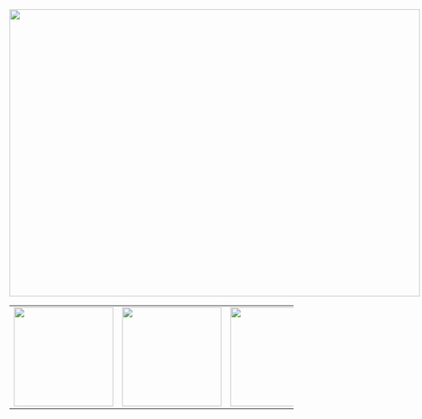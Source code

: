 <div id="slideshow">
  <div class="slide-wrapper">
    <img class="slide" src="http://loremflickr.com/320/240/dog">
    <img class="slide" src="http://loremflickr.com/320/240/dog">
    <img class="slide" src="http://loremflickr.com/320/240/dog">
    <img class="slide" src="http://loremflickr.com/320/240/dog">
  </div>
</div>

<style>
#slideshow{overflow:hidden;height:510px;width:728px;margin:0 auto}
.slide-wrapper{width:2912px;-webkit-animation:slide 18s ease infinite}
.slide{float:left;height:510px;width:728px}
@-webkit-keyframes slide {
20%{margin-left:0}
30%{margin-left:-728px}
50%{margin-left:-728px}
60%{margin-left:-1456px}
70%{margin-left:-1456px}
80%{margin-left:-2184px}
90%{margin-left:-2184px}
}
</style>

<table cellspacing="0" border="0">
  <td><img width="176" src="http://loremflickr.com/320/240/dog"></td>
  <td><img width="176" src="http://loremflickr.com/320/240/dog"></td>
  <td><img width="176" src="http://loremflickr.com/320/240/dog"></td>
  <td><img width="176" src="http://loremflickr.com/320/240/dog"></td>
  <td><img width="176" src="http://loremflickr.com/320/240/dog"></td>
</table>
